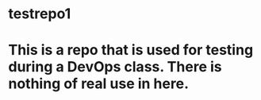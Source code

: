 # testrepo1
# This is a repo that is used for testing during a DevOps class. There is nothing of real use in here.
